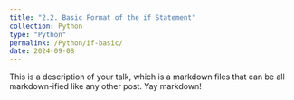 ```yaml
---
title: "2.2. Basic Format of the if Statement"
collection: Python
type: "Python"
permalink: /Python/if-basic/
date: 2024-09-08
---
```


This is a description of your talk, which is a markdown files that can be all markdown-ified like any other post. Yay markdown!

